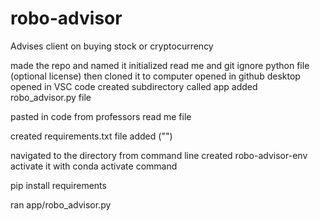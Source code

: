 # robo-advisor
Advises client on buying stock or cryptocurrency



made the repo and named it
initialized read me and git ignore python file (optional license)
then cloned it to computer
opened in github desktop 
opened in VSC code
created subdirectory called app
added robo_advisor.py file 

pasted in code from professors read me file

created requirements.txt file added ("")

navigated to the directory from command line
created robo-advisor-env
activate it with conda activate command

pip install requirements

ran app/robo_advisor.py

